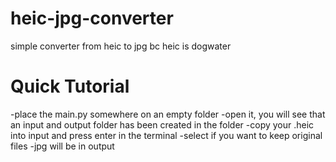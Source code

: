 # heic-jpg-converter
simple converter from heic to jpg bc heic is dogwater

# Quick Tutorial

-place the main.py somewhere on an empty folder
-open it, you will see that an input and output folder has been created in the folder
-copy your .heic into input and press enter in the terminal
-select if you want to keep original files
-jpg will be in output
